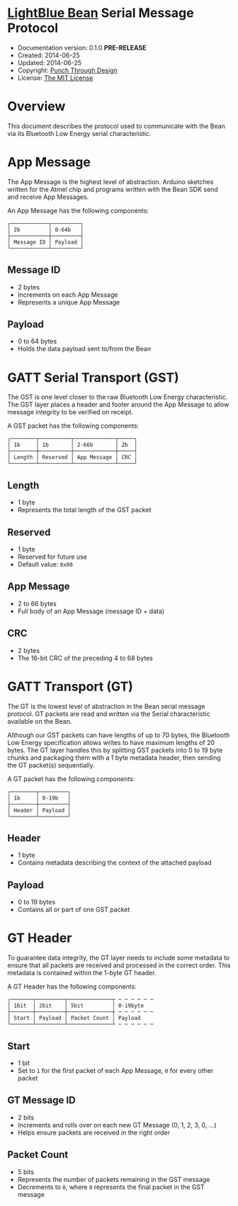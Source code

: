 # [LightBlue Bean](http://punchthrough.com/bean/) Serial Message Protocol

* Documentation version: 0.1.0 **PRE-RELEASE**
* Created: 2014-06-25
* Updated: 2014-06-25
* Copyright: [Punch Through Design](http://punchthrough.com)
* License: [The MIT License](http://opensource.org/licenses/MIT)

# Overview

This document describes the protocol used to communicate with the Bean via its Bluetooth Low Energy serial characteristic.

# App Message

The App Message is the highest level of abstraction. Arduino sketches written for the Atmel chip and programs written with the Bean SDK send and receive App Messages.

An App Message has the following components:

```
┌────────────┬─────────┐
│ 2b         │ 0-64b   │
├────────────┼─────────┤
│ Message ID │ Payload │
└────────────┴─────────┘
```

## Message ID
* 2 bytes
* Increments on each App Message
* Represents a unique App Message

## Payload
* 0 to 64 bytes
* Holds the data payload sent to/from the Bean

# GATT Serial Transport (GST)

The GST is one level closer to the raw Bluetooth Low Energy characteristic. The GST layer places a header and footer around the App Message to allow message integrity to be verified on receipt.

A GST packet has the following components:

```
┌────────┬──────────┬─────────────┬─────┐
│ 1b     │ 1b       │ 2-66b       │ 2b  │
├────────┼──────────┼─────────────┼─────┤
│ Length │ Reserved │ App Message │ CRC │
└────────┴──────────┴─────────────┴─────┘
```

## Length
* 1 byte
* Represents the total length of the GST packet

## Reserved
* 1 byte
* Reserved for future use
* Default value: `0x00`

## App Message
* 2 to 66 bytes
* Full body of an App Message (message ID + data)

## CRC
* 2 bytes
* The 16-bit CRC of the preceding 4 to 68 bytes

# GATT Transport (GT)

The GT is the lowest level of abstraction in the Bean serial message protocol. GT packets are read and written via the Serial characteristic available on the Bean.

Although our GST packets can have lengths of up to 70 bytes, the Bluetooth Low Energy specification allows writes to have maximum lengths of 20 bytes. The GT layer handles this by splitting GST packets into 0 to 19 byte chunks and packaging them with a 1 byte metadata header, then sending the GT packet(s) sequentially.

A GT packet has the following components:

```
┌────────┬─────────┐
│ 1b     │ 0-19b   │
├────────┼─────────┤
│ Header │ Payload │
└────────┴─────────┘
```

## Header
* 1 byte
* Contains metadata describing the context of the attached payload

## Payload
* 0 to 19 bytes
* Contains all or part of one GST packet

# GT Header

To guarantee data integrity, the GT layer needs to include some metadata to ensure that all packets are received and processed in the correct order. This metadata is contained within the 1-byte GT header.

A GT Header has the following components:

```
┌───────┬─────────┬──────────────┬ ─ ─ ─ ─ ─ ─
│ 1bit  │ 2bit    │ 5bit         │ 0-19byte
├───────┼─────────┼──────────────┼ ─ ─ ─ ─ ─ ─
│ Start │ Payload │ Packet Count │ Payload 
└───────┴─────────┴──────────────┴ ─ ─ ─ ─ ─ ─
```

## Start
* 1 bit
* Set to `1` for the first packet of each App Message, `0` for every other packet

## GT Message ID
* 2 bits
* Increments and rolls over on each new GT Message (0, 1, 2, 3, 0, ...)
* Helps ensure packets are received in the right order

## Packet Count
* 5 bits
* Represents the number of packets remaining in the GST message
* Decrements to `0`, where `0` represents the final packet in the GST message

